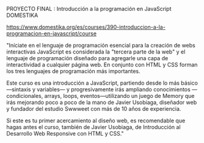 PROYECTO FINAL : Introducción a la programación en JavaScript DOMESTIKA

https://www.domestika.org/es/courses/390-introduccion-a-la-programacion-en-javascript/course

"Iníciate en el lenguaje de programación esencial para la creación de webs interactivas
JavaScript es considerada la "tercera parte de la web" y el lenguaje de programación diseñado para agregarle una capa de interactividad a cualquier página web. En conjunto con HTML y CSS forman los tres lenguajes de programación más importantes.

Este curso es una introducción a JavaScript, partiendo desde lo más básico —sintaxis y variables— y progresivamente irás ampliando conocimientos —condicionales, arrays, loops, eventos—utilizando un juego de Memory que irás mejorando poco a poco de la mano de Javier Usobiaga, diseñador web y fundador del estudio Swwweet con más de 10 años de experiencia.

Si este es tu primer acercamiento al diseño web, es recomendable que hagas antes el curso, también de Javier Usobiaga, de Introducción al Desarrollo Web Responsive con HTML y CSS."

